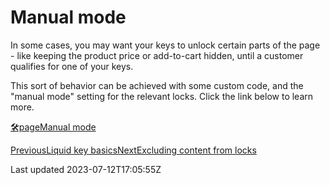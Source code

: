 # Manual mode

In some cases, you may want your keys to unlock certain parts of the page - like keeping the product price or add-to-cart hidden, until a customer qualifies for one of your keys.

This sort of behavior can be achieved with some custom code, and the "manual mode" setting for the relevant locks. Click the link below to learn more.

[🛠️pageManual mode](/tutorials/more/manual-mode)

[PreviousLiquid key basics](/keys/more/liquid-key-basics)[NextExcluding content from locks](/keys/more/excluding-content-from-locks)

Last updated 2023-07-12T17:05:55Z